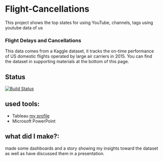 # Flight-Cancellations
This project shows the top states for using YouTube, channels, tags  using youtube data of us 
  ### Flight Delays and Cancellations 
This data comes from a Kaggle dataset, it tracks the on-time performance of US domestic flights operated by large air carriers in 2015. You can find the dataset in supporting materials at the bottom of this page.

##  Status
[![Build Status](https://img.shields.io/travis/twbs/bootstrap/v4-dev.svg)](https://github.com/superbido/fav-moviewebsite/edit/master/README.md)

## used tools: 
 - Tableau   [my profile](https://public.tableau.com/profile/abdelrhman8773#!/)
 - Microsoft PowerPoint
 
## what did I make?:
 made some dashboards and a story showing my insights toward the dataset as well as have discussed them in a presentation.
